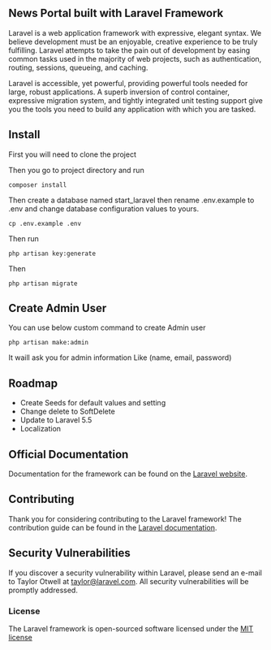 ## News Portal built with Laravel Framework

Laravel is a web application framework with expressive, elegant syntax. We believe development must be an enjoyable, creative experience to be truly fulfilling. Laravel attempts to take the pain out of development by easing common tasks used in the majority of web projects, such as authentication, routing, sessions, queueing, and caching.

Laravel is accessible, yet powerful, providing powerful tools needed for large, robust applications. A superb inversion of control container, expressive migration system, and tightly integrated unit testing support give you the tools you need to build any application with which you are tasked.


## Install

First you will need to clone the project

Then you go to project directory and run

`composer install`

Then create a database named start_laravel then rename .env.example to .env and change database configuration values to yours.

`cp .env.example .env`

Then run

`php artisan key:generate`

Then

`php artisan migrate`

## Create Admin User

You can use below custom command to create Admin user

`php artisan make:admin`

It waill ask you for admin information  Like (name, email, password)

## Roadmap
- Create Seeds for default values and setting
- Change delete to SoftDelete
- Update to Laravel 5.5
- Localization

## Official Documentation

Documentation for the framework can be found on the [Laravel website](http://laravel.com/docs).

## Contributing

Thank you for considering contributing to the Laravel framework! The contribution guide can be found in the [Laravel documentation](http://laravel.com/docs/contributions).

## Security Vulnerabilities

If you discover a security vulnerability within Laravel, please send an e-mail to Taylor Otwell at taylor@laravel.com. All security vulnerabilities will be promptly addressed.

### License

The Laravel framework is open-sourced software licensed under the [MIT license](http://opensource.org/licenses/MIT)
